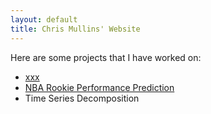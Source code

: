 ```yaml
---
layout: default
title: Chris Mullins' Website
---
```


Here are some projects that I have worked on:
  - [xxx](rookie_predict/index.html)
  - [NBA Rookie Performance Prediction](rookie_predict/index.html)
  - Time Series Decomposition 
